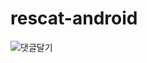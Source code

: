 # rescat-android


![댓글달기](https://user-images.githubusercontent.com/26568800/73243698-95871780-41eb-11ea-96de-b72ff1d907c8.gif)
